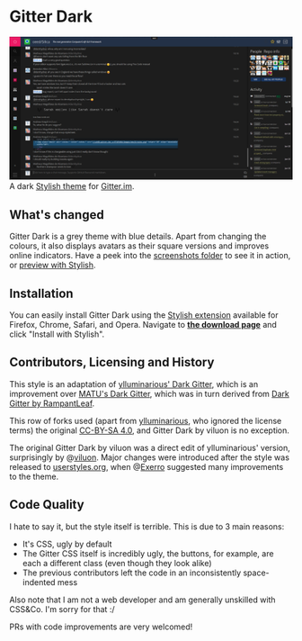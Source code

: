 # Gitter Dark
![](screens/dark-gitter01.png)
A dark [Stylish theme](https://userstyles.org/styles/131747/gitter-dark-by-viluon) for [Gitter.im](https://gitter.im).

## What's changed
Gitter Dark is a grey theme with blue details. Apart from changing the colours, it also displays avatars as their square versions and improves online indicators. Have a peek into the [screenshots folder](screens) to see it in action, or [preview with Stylish](https://userstyles.org/styles/131747/gitter-dark-by-viluon).

## Installation
You can easily install Gitter Dark using the [Stylish extension](https://userstyles.org/) available for Firefox, Chrome, Safari, and Opera. Navigate to [**the download page**](https://userstyles.org/styles/131747/gitter-dark-by-viluon) and click "Install with Stylish".

## Contributors, Licensing and History
This style is an adaptation of [ylluminarious' Dark Gitter](https://userstyles.org/styles/121640/ylluminarious-s-dark-gitter), which is an improvement over [MATU's Dark Gitter](https://userstyles.org/styles/112547/matu-s-dark-gitter), which was in turn derived from [Dark Gitter by RampantLeaf](https://userstyles.org/styles/112545/dark-gitter).

This row of forks used (apart from [ylluminarious](https://userstyles.org/users/301252), who ignored the license terms) the original [CC-BY-SA 4.0](https://creativecommons.org/licenses/by-sa/4.0/), and Gitter Dark by viluon is no exception.

The original Gitter Dark by viluon was a direct edit of ylluminarious' version, surprisingly by @[viluon](https://github.com/viluon). Major changes were introduced after the style was released to [userstyles.org](https://userstyles.org/), when @[Exerro](https://github.com/Exerro) suggested many improvements to the theme.

## Code Quality
I hate to say it, but the style itself is terrible. This is due to 3 main reasons:
* It's CSS, ugly by default
* The Gitter CSS itself is incredibly ugly, the buttons, for example, are each a different class (even though they look alike)
* The previous contributors left the code in an inconsistently space-indented mess

Also note that I am not a web developer and am generally unskilled with CSS&Co. I'm sorry for that :/

PRs with code improvements are very welcomed!
